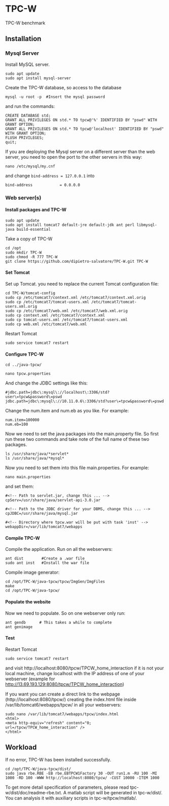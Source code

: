 # TPC-W
TPC-W benchmark

## Installation 

### Mysql Server
Install MySQL server.
```
sudo apt update
sudo apt install mysql-server
```
Create the TPC-W database, so access to the database
```
mysql -u root -p  #Insert the mysql password
```
and run the commands:
```
CREATE DATABASE std;
GRANT ALL PRIVILEGES ON std.* TO tpcw@'%' IDENTIFIED BY "pswd" WITH GRANT OPTION;
GRANT ALL PRIVILEGES ON std.* TO tpcw@'localhost' IDENTIFIED BY "pswd" WITH GRANT OPTION;
FLUSH PRIVILEGES;
quit;
```

If you are deploying the Mysql server on a different server than the web server, you need to open the port to the other servers in this way:
```
nano /etc/mysql/my.cnf
```

and change `bind-address = 127.0.0.1` into
```
bind-address            = 0.0.0.0
```




### Web server(s)

#### Install packages and TPC-W
```
sudo apt update
sudo apt install tomcat7 default-jre default-jdk ant perl libmysql-java build-essential
```
Take a copy of TPC-W
```
cd /opt
sudo mkdir TPC-W
sudo chmod -R 777 TPC-W
git clone https://github.com/dipietro-salvatore/TPC-W.git TPC-W
```
#### Set Tomcat
Set up Tomcat. you need to replace the current Tomcat configuration file:
```
cd TPC-W/tomcat-config
sudo cp /etc/tomcat7/context.xml /etc/tomcat7/context.xml.orig
sudo cp /etc/tomcat7/tomcat-users.xml /etc/tomcat7/tomcat-users.xml.orig
sudo cp /etc/tomcat7/web.xml /etc/tomcat7/web.xml.orig
sudo cp context.xml /etc/tomcat7/context.xml
sudo cp tomcat-users.xml /etc/tomcat7/tomcat-users.xml 
sudo cp web.xml /etc/tomcat7/web.xml
```
Restart Tomcat

```
sudo service tomcat7 restart
```

#### Configure TPC-W

```
cd ../java-tpcw/

nano tpcw.properties 
```
And change the JDBC settings like this:

```
#jdbc.path=jdbc\:mysql\://localhost\:3306/std?user\=tpcw&password\=pswd
jdbc.path=jdbc\:mysql\://10.11.0.6\:3306/std?user\=tpcw&password\=pswd
```
 
Change the num.item and num.eb as you like. For example:
```
num.item=100000
num.eb=100
```

Now we need to set the java packages into the main.property file. 
So first run these two commands and take note of the full name of these two packages.
```
ls /usr/share/java/*servlet*
ls /usr/share/java/*mysql*
```

Now you need to set them into this file  main.properties. For example:
```
nano main.properties
```
and set them:
```
#<!-- Path to servlet.jar, change this ... -->
cpServ=/usr/share/java/servlet-api-3.0.jar

#<!-- Path to the JDBC driver for your DBMS, change this ... -->
cpJDBC=/usr/share/java/mysql.jar

#<!-- Directory where tpcw.war will be put with task 'inst' -->
webappDir=/var/lib/tomcat7/webapps
```

#### Compile TPC-W
Compile the application. Run on all the webservers:
```
ant dist        #Create a .war file
sudo ant inst   #Install the war file
```
Compile image generator:
```
cd /opt/TPC-W/java-tpcw/tpcw/ImgGen/ImgFiles
make
cd /opt/TPC-W/java-tpcw/
```


#### Populate the website
Now we need to populate. So on one webserver only run:
```
ant gendb      # This takes a while to complete
ant genimage
```

#### Test
Restart Tomcat
```
sudo service tomcat7 restart
``` 
and visit http://localhost:8080/tpcw/TPCW_home_interaction 
if it is not your local machine, change localhost with the IP address of one of your webserver (example for http://13.69.193.129:8080/tpcw/TPCW_home_interaction)  

If you want you can create a direct link to the webpage (http://localhost:8080/tpcw/) creating the index.html file inside /var/lib/tomcat6/webapps/tpcw/ in all your webservers:
```
sudo nano /var/lib/tomcat7/webapps/tpcw/index.html 
<html>
<meta http-equiv="refresh" content="0; url=/tpcw/TPCW_home_interaction" />
</html>
```


## Workload
If no error, TPC-W has been installed successfully.
```
cd /opt/TPC-W/java-tpcw/dist/
sudo java rbe.RBE -EB rbe.EBTPCW1Factory 30 -OUT run1.m -RU 100 -MI 1000 -RD 100 -WWW http://localhost:8080/tpcw/ -CUST 10000 -ITEM 1000
```
To get more detail specification of parameters, please read tpc-w/dist/doc/readme-rbe.txt.
A matlab script will be generated in tpc-w/dist/. You can analysis it with auxiliary scripts in tpc-w/tpcw/matlab/.


